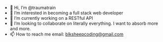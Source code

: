 - 👋 Hi, I’m @traumatrain
- 👀 I’m interested in becoming a full stack web developer
- 🌱 I’m currently working on a RESTful API
- 💞️ I’m looking to collaborate on literally everything. I want to absorb more and more.
- 📫 How to reach me email: blksheepcoding@gmail.com


